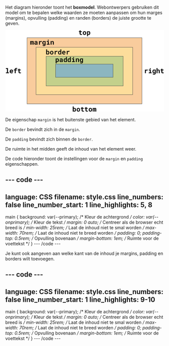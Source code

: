 Het diagram hieronder toont het **boxmodel**. Webontwerpers gebruiken dit model om te bepalen welke waarden ze moeten aanpassen om hun marges (margins), opvulling (padding) en randen (borders) de juiste grootte te geven.

![Een rechthoek met aan elke kant een label waarop staat 'top', 'right', 'bottom' of 'left'. De vorm is in vier lagen verdeeld. De buitenste laag is gelabeld als 'margin', de volgende laag is gelabeld als 'border', de derde laag is gelabeld als 'padding' en de vierde laag in het midden van de rechthoek heeft geen label.](images/box-model.png)

De eigenschap `margin` is het buitenste gebied van het element.

De `border` bevindt zich in de `margin`.

De `padding` bevindt zich binnen de `border`.

De ruimte in het midden geeft de inhoud van het element weer.

De code hieronder toont de instellingen voor de `margin` en `padding` eigenschappen.

## --- code ---

language: CSS
filename: style.css
line_numbers: false
line_number_start: 1
line_highlights: 5, 8
----------------------------------------------------------

main {
background: var(--primary); /\* Kleur de achtergrond _/
color: var(--onprimary); /_ Kleur de tekst _/
margin: 0 auto; /_ Centreer als de browser echt breed is _/
min-width: 25rem; /_ Laat de inhoud niet te smal worden _/
max-width: 70rem; /_ Laat de inhoud niet te breed worden _/
padding: 0;
padding-top: 0.5rem; /_ Opvulling bovenaan _/
margin-bottom: 1em; /_ Ruimte voor de voettekst \*/
}
\--- /code ---

Je kunt ook aangeven aan welke kant van de inhoud je margins, padding en borders wilt toevoegen.

## --- code ---

language: CSS
filename: style.css
line_numbers: false
line_number_start: 1
line_highlights: 9-10
----------------------------------------------------------

main {
background: var(--primary); /\* Kleur de achtergrond _/
color: var(--onprimary); /_ Kleur de tekst _/
margin: 0 auto; /_ Centreer als de browser echt breed is _/
min-width: 25rem; /_ Laat de inhoud niet te smal worden _/
max-width: 70rem; /_ Laat de inhoud niet te breed worden _/
padding: 0;
padding-top: 0.5rem; /_ Opvulling bovenaan _/
margin-bottom: 1em; /_ Ruimte voor de voettekst \*/
}
\--- /code ---

